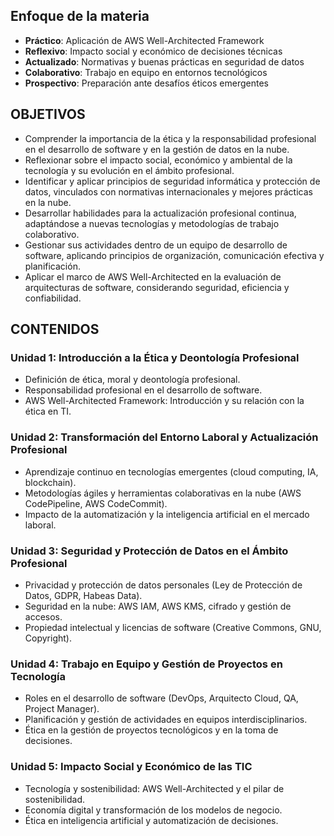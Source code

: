 ## **Enfoque de la materia**
- **Práctico**: Aplicación de AWS Well-Architected Framework  
- **Reflexivo**: Impacto social y económico de decisiones técnicas  
- **Actualizado**: Normativas y buenas prácticas en seguridad de datos  
- **Colaborativo**: Trabajo en equipo en entornos tecnológicos  
- **Prospectivo**: Preparación ante desafíos éticos emergentes  

## **OBJETIVOS**
- Comprender la importancia de la ética y la responsabilidad profesional en el desarrollo de software y en la gestión de datos en la nube.  
- Reflexionar sobre el impacto social, económico y ambiental de la tecnología y su evolución en el ámbito profesional.  
- Identificar y aplicar principios de seguridad informática y protección de datos, vinculados con normativas internacionales y mejores prácticas en la nube.  
- Desarrollar habilidades para la actualización profesional continua, adaptándose a nuevas tecnologías y metodologías de trabajo colaborativo.  
- Gestionar sus actividades dentro de un equipo de desarrollo de software, aplicando principios de organización, comunicación efectiva y planificación.  
- Aplicar el marco de AWS Well-Architected en la evaluación de arquitecturas de software, considerando seguridad, eficiencia y confiabilidad.  

## **CONTENIDOS**

### **Unidad 1: Introducción a la Ética y Deontología Profesional**
- Definición de ética, moral y deontología profesional.  
- Responsabilidad profesional en el desarrollo de software.  
- AWS Well-Architected Framework: Introducción y su relación con la ética en TI.  
### **Unidad 2: Transformación del Entorno Laboral y Actualización Profesional**
- Aprendizaje continuo en tecnologías emergentes (cloud computing, IA, blockchain).  
- Metodologías ágiles y herramientas colaborativas en la nube (AWS CodePipeline, AWS CodeCommit).  
- Impacto de la automatización y la inteligencia artificial en el mercado laboral.  
### **Unidad 3: Seguridad y Protección de Datos en el Ámbito Profesional**
- Privacidad y protección de datos personales (Ley de Protección de Datos, GDPR, Habeas Data).  
- Seguridad en la nube: AWS IAM, AWS KMS, cifrado y gestión de accesos.  
- Propiedad intelectual y licencias de software (Creative Commons, GNU, Copyright).  
### **Unidad 4: Trabajo en Equipo y Gestión de Proyectos en Tecnología**
- Roles en el desarrollo de software (DevOps, Arquitecto Cloud, QA, Project Manager).  
- Planificación y gestión de actividades en equipos interdisciplinarios.  
- Ética en la gestión de proyectos tecnológicos y en la toma de decisiones.  
### **Unidad 5: Impacto Social y Económico de las TIC**
- Tecnología y sostenibilidad: AWS Well-Architected y el pilar de sostenibilidad.  
- Economía digital y transformación de los modelos de negocio.  
- Ética en inteligencia artificial y automatización de decisiones.  
